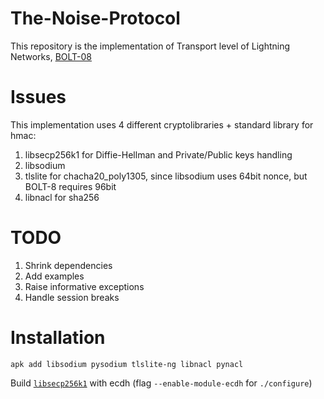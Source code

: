 # The-Noise-Protocol
This repository is the implementation of Transport level of Lightning Networks, [BOLT-08](https://github.com/lightningnetwork/lightning-rfc/blob/master/08-transport.md)
# Issues
This implementation uses 4 different cryptolibraries + standard library for hmac:
1. libsecp256k1 for Diffie-Hellman and Private/Public keys handling
2. libsodium
3. tlslite for chacha20_poly1305, since libsodium uses 64bit nonce, but BOLT-8 requires 96bit
4. libnacl for sha256

# TODO
1. Shrink dependencies
2. Add examples
3. Raise informative exceptions
4. Handle session breaks

# Installation
`apk add libsodium pysodium tlslite-ng libnacl pynacl` 

 Build [`libsecp256k1`](https://github.com/bitcoin-core/secp256k1) with ecdh (flag `--enable-module-ecdh` for `./configure`)
 
